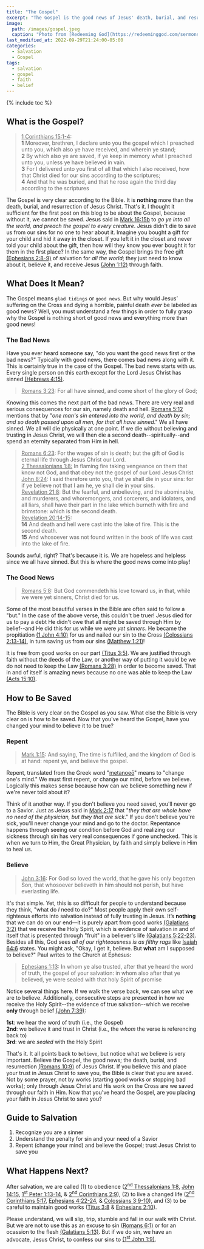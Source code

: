 ```yaml
---
title: "The Gospel"
excerpt: "The Gospel is the good news of Jesus' death, burial, and resurrection. But how could this possibly be good news?"
image: 
  path: /images/gospel.jpeg
  caption: "Photo from [Redeeming God](https://redeeminggod.com/sermons/miscellaneous/what-is-the-gospel/)"
last_modified_at: 2022-09-29T21:24:00-05:00
categories:
  - Salvation
  - Gospel
tags: 
  - salvation
  - gospel
  - faith
  - belief
---
```


{% include toc %}

## What is the Gospel?
> <u>1 Corinthians 15:1-4</u>:<br>
> **1** Moreover, brethren, I declare unto you the gospel which I preached unto you, which also ye have received, and wherein ye stand; <br>
> **2** By which also ye are saved, if ye keep in memory what I preached unto you, unless ye have believed in vain. <br>
> **3** For I delivered unto you first of all that which I also received, how that Christ died for our sins according to the scriptures; <br>
> **4** And that he was buried, and that he rose again the third day according to the scriptures

The Gospel is very clear according to the Bible. It is **nothing** more than the death, burial, and resurrection of Jesus Christ. That's it. I thought it sufficient for the first post on this blog to be about the Gospel, because without it, we cannot be saved. Jesus said in [Mark 16:15b](https://www.biblegateway.com/passage/?search=mark+16%3A15&version=KJV) to *go ye into all the world, and preach the gospel to every creature*. Jesus didn't die to save us from our sins for no one to hear about it. Imagine you bought a gift for your child and hid it away in the closet. If you left it in the closet and never told your child about the gift, then how will they know you ever bought it for them in the first place? In the same way, the Gospel brings the free gift [(Ephesians 2:8-9)]( https://www.biblegateway.com/passage/?search=Ephesians%202%3A8-9&version=KJV) of salvation for *all the world*; they just need to know about it, believe it, and receive Jesus [(John 1:12)](https://www.biblegateway.com/passage/?search=John%201%3A12&version=KJV) through faith.

## What Does It Mean?
The Gospel means `glad tidings` or `good news`. But why would Jesus’ suffering on the Cross and dying a horrible, painful death *ever* be labeled as good news? Well, you must understand a few things in order to fully grasp why the Gospel is nothing short of good news and everything more than good news!

### The Bad News
Have you ever heard someone say, "do you want the good news first or the bad news?" Typically with good news, there comes bad news along with it. This is certainly true in the case of the Gospel. The bad news starts with us. Every single person on this earth except for the Lord Jesus Christ has sinned [(Hebrews 4:15)](https://www.biblegateway.com/passage/?search=Hebrews%204%3A15&version=KJV).

> <u>Romans 3:23</u>: For all have sinned, and come short of the glory of God;

Knowing this comes the next part of the bad news. There are very real and serious consequences for our sin, namely death and hell. [Romans 5:12](https://www.biblegateway.com/passage/?search=Romans%205%3A12&version=KJV) mentions that by "*one man's sin entered into the world, and death by sin; and so death passed upon all men, for that all have sinned*." We all have sinned. We all will die physically at one point. If we die without believing and trusting in Jesus Christ, we will then die a second death--spiritually--and spend an eternity separated from Him in hell. 

> <u>Romans 6:23</u>: For the wages of sin is death; but the gift of God is eternal life through Jesus Christ our Lord.<br>
> <u>2 Thessalonians 1:8:</u> In flaming fire taking vengeance on them that know not God, and that obey not the gospel of our Lord Jesus Christ<br>
> <u>John 8:24</u>: I said therefore unto you, that ye shall die in your sins: for if ye believe not that I am he, ye shall die in your sins.<br>
> <u>Revelation 21:8</u>: But the fearful, and unbelieving, and the abominable, and murderers, and whoremongers, and sorcerers, and idolaters, and all liars, shall have their part in the lake which burneth with fire and brimstone: which is the second death.<br>
> <u>Revelation 20:14-15</u>:<br> 
> **14** And death and hell were cast into the lake of fire. This is the second death.<br>
> **15** And whosoever was not found written in the book of life was cast into the lake of fire.

Sounds awful, right? That's because it is. We are hopeless and helpless since we all have sinned. But this is where the good news come into play!

### The Good News
> <u>Romans 5:8</u>: But God commendeth his love toward us, in that, while we were yet sinners, Christ died for us.

Some of the most beautiful verses in the Bible are often said to follow a "but." In the case of the above verse, this couldn't be truer! Jesus died for us to pay a debt He didn't owe that all might be saved through Him by belief--and He did this for us while we were *yet sinners*. He became the propitiation [(1 John 4:10)](https://www.biblegateway.com/passage/?search=1%20John%204%3A10&version=KJV) for us and nailed our sin to the Cross [(Colossians 2:13-14)](https://www.biblegateway.com/passage/?search=Colossians+2%3A13-14&version=KJV), in turn saving us from our sins [(Matthew 1:21)](https://www.biblegateway.com/passage/?search=Matthew%201%3A21&version=KJV)! 

It is free from good works on our part [(Titus 3:5)](https://www.biblegateway.com/passage/?search=titus+3%3A5&version=KJV). We are justified through faith without the deeds of the Law, or another way of putting it would be we do not need to keep the Law [(Romans 3:28)](https://www.biblegateway.com/passage/?search=Romans%203%3A28&version=KJV) in order to become saved. That in and of itself is amazing news because no one was able to keep the Law [(Acts 15:10)](https://www.biblegateway.com/passage/?search=acts+15%3A10&version=KJV).


## How to Be Saved
The Bible is very clear on the Gospel as you saw. What else the Bible is very clear on is how to be saved. Now that you've heard the Gospel, have you changed your mind to believe it to be true? 

### Repent

> <u>Mark 1:15</u>: And saying, The time is fulfilled, and the kingdom of God is at hand: repent ye, and believe the gospel.

Repent, translated from the Greek word "[metanoeō](https://www.blueletterbible.org/lexicon/g3340/kjv/tr/0-1/)" means to "change one's mind." We must first repent, or change our mind, before we believe. Logically this makes sense because how can we believe something new if we're never told about it?

Think of it another way. If you don't believe you need saved, you'll never go to a Savior. Just as Jesus said in [Mark 2:17](https://www.biblegateway.com/passage/?search=Mark%202%3A17&version=KJV) that "*they that are whole have no need of the physician, but they that are sick*." If you don't believe you're sick, you'll never change your mind and go to the doctor. Repentance happens through seeing our condition before God and realizing our sickness through sin has very real consequences if gone unchecked. This is when we turn to Him, the Great Physician, by faith and simply believe in Him to heal us.

### Believe
> <u>John 3:16</u>: For God so loved the world, that he gave his only begotten Son, that whosoever believeth in him should not perish, but have everlasting life.

It's that simple. Yet, this is so difficult for people to understand because they think, "what do *I* need to do?" Most people apply their own self-righteous efforts into salvation instead of fully trusting in Jesus. It’s **nothing** that we can do on our end—it is purely apart from good works [(Galatians 3:2)](https://www.biblegateway.com/passage/?search=Galatians%203%3A2&version=KJV) that we receive the Holy Spirit, which is evidence of salvation in and of itself that is presented through "fruit" in a believer's life [(Galatians 5:22-23)](https://www.biblegateway.com/passage/?search=galatians+5%3A22-23&version=KJV). Besides all this, God sees *all of our righteousness is as filthy rags* like [Isaiah 64:6](https://www.biblegateway.com/passage/?search=Isaiah%2064%3A6&version=KJV) states. You might ask, "Okay, I get it, believe. But **what** am I supposed to believe?" Paul writes to the Church at Ephesus:

> <u>Ephesians 1:13</u>: In whom ye also trusted, after that ye heard the word of truth, the gospel of your salvation: in whom also after that ye believed, ye were sealed with that holy Spirit of promise

Notice several things here. If we walk the verse back, we can see what we are to believe. Additionally, consecutive steps are presented in how we receive the Holy Spirit--the evidence of true salvation--which we receive **only** through belief [(John 7:39)](https://www.biblegateway.com/passage/?search=John%207%3A39&version=KJV):

**1st**: we hear the word of truth (i.e., the Gospel)<br>
**2nd**: we believe it and trust in Christ (i.e., the *whom* the verse is referencing back to)<br>
**3rd**: we are *sealed* with the Holy Spirit

That's it. It all points back to `believe`, but notice what we believe is very important. Believe the Gospel, the good news; the death, burial, and resurrection [(Romans 10:9)](https://www.biblegateway.com/passage/?search=romans+10%3A9&version=KJV) of Jesus Christ. If you believe this and place your trust in Jesus Christ to save you, the Bible is clear that you are saved. Not by some prayer, not by works (starting good works or stopping bad works); only through Jesus Christ and His work on the Cross are we saved through our faith in Him. Now that you've heard the Gospel, are you placing your faith in Jesus Christ to save you?

## Guide to Salvation
1. Recognize you are a sinner
2. Understand the penalty for sin and your need of a Savior
3. Repent (change your mind) and believe the Gospel; trust Jesus Christ to save you

## What Happens Next?
After salvation, we are called (1) to obedience ([2<sup>nd</sup> Thessalonians 1:8](https://www.biblegateway.com/passage/?search=2%20Thessalonians%201%3A8&version=KJV), [John 14:15](https://www.biblegateway.com/passage/?search=John%2014%3A15&version=KJV), [1<sup>st</sup> Peter 1:13-14](https://www.biblegateway.com/passage/?search=1+Peter+1%3A13-14&version=KJV), & [2<sup>nd</sup> Corinthians 2:9](https://www.biblegateway.com/passage/?search=2%20Corinthians%202%3A9&version=KJV)), (2) to live a changed life ([2<sup>nd</sup> Corinthians 5:17](https://www.biblegateway.com/passage/?search=2%20Corinthians%205%3A17&version=KJV), [Ephesians 4:22-24](https://www.biblegateway.com/passage/?search=Ephesians+4%3A22-24&version=KJV), & [Colossians 3:9-10](https://www.biblegateway.com/passage/?search=Colossians+3%3A9-10&version=KJV)), and (3) to be careful to maintain good works ([Titus 3:8](https://www.biblegateway.com/passage/?search=Titus%203%3A8&version=KJV) & [Ephesians 2:10](https://www.biblegateway.com/passage/?search=Ephesians%202%3A10&version=KJV)). 

Please understand, we will slip, trip, stumble and fall in our walk with Christ. But we are not to use this as an excuse to sin [(Romans 6:1)](https://www.biblegateway.com/passage/?search=Romans%206%3A1-2&version=KJV) or for an ocassion to the flesh [(Galatians 5:13)](https://www.biblegateway.com/passage/?search=Galatians%205%3A13&version=KJV). But if we do sin, we have an advocate, Jesus Christ, to confess our sins to [(1<sup>st</sup> John 1:9)](https://www.biblegateway.com/passage/?search=1%20John%201%3A9&version=KJV).
